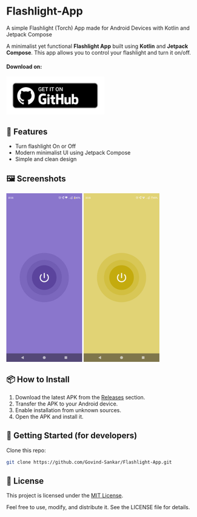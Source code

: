 # Flashlight-App
A simple Flashlight (Torch) App made for Android Devices with Kotlin and Jetpack Compose

A minimalist yet functional **Flashlight App** built using **Kotlin** and **Jetpack Compose**. This app allows you to control your flashlight and turn it on/off.

#### Download on:
<a href = https://github.com/Govind-Sankar/Flashlight-App/releases>
<img src="images/badge_github.png" style="height: 100px;">
</a> 

## 📱 Features

- Turn flashlight On or Off
- Modern minimalist UI using Jetpack Compose
- Simple and clean design

## 🖼️ Screenshots

<img src="images/Off_Screen.png" width="200"/> <img src="images/On-Screen.png" width="200"/> 

## 📦 How to Install

1. Download the latest APK from the [Releases](https://github.com/Govind-Sankar/Flashlight-App/releases) section.
2. Transfer the APK to your Android device.
3. Enable installation from unknown sources.
4. Open the APK and install it.

## 🚀 Getting Started (for developers)

Clone this repo:
   ```bash
   git clone https://github.com/Govind-Sankar/Flashlight-App.git
   ```

## 📄 License

This project is licensed under the [MIT License](LICENSE).

Feel free to use, modify, and distribute it. See the LICENSE file for details.
